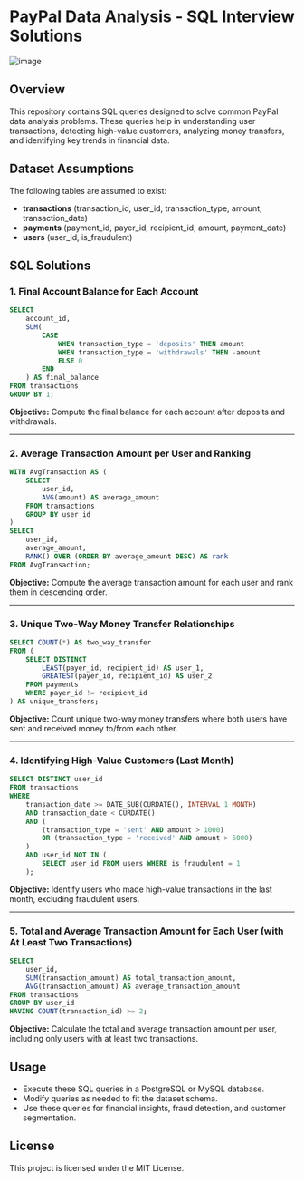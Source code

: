 # PayPal Data Analysis - SQL Interview Solutions
![image](https://github.com/user-attachments/assets/8b8a08b1-709b-4f99-8a45-535b707b46c9)
## Overview
This repository contains SQL queries designed to solve common PayPal data analysis problems. These queries help in understanding user transactions, detecting high-value customers, analyzing money transfers, and identifying key trends in financial data.

## Dataset Assumptions
The following tables are assumed to exist:
- **transactions** (transaction_id, user_id, transaction_type, amount, transaction_date)
- **payments** (payment_id, payer_id, recipient_id, amount, payment_date)
- **users** (user_id, is_fraudulent)

## SQL Solutions

### 1. Final Account Balance for Each Account
```sql
SELECT
    account_id,
    SUM(
        CASE
            WHEN transaction_type = 'deposits' THEN amount
            WHEN transaction_type = 'withdrawals' THEN -amount
            ELSE 0
        END
    ) AS final_balance
FROM transactions
GROUP BY 1;
```
**Objective:** Compute the final balance for each account after deposits and withdrawals.

---
### 2. Average Transaction Amount per User and Ranking
```sql
WITH AvgTransaction AS (
    SELECT
        user_id,
        AVG(amount) AS average_amount
    FROM transactions
    GROUP BY user_id
)
SELECT
    user_id,
    average_amount,
    RANK() OVER (ORDER BY average_amount DESC) AS rank
FROM AvgTransaction;
```
**Objective:** Compute the average transaction amount for each user and rank them in descending order.

---
### 3. Unique Two-Way Money Transfer Relationships
```sql
SELECT COUNT(*) AS two_way_transfer
FROM (
    SELECT DISTINCT
        LEAST(payer_id, recipient_id) AS user_1,
        GREATEST(payer_id, recipient_id) AS user_2
    FROM payments
    WHERE payer_id != recipient_id
) AS unique_transfers;
```
**Objective:** Count unique two-way money transfers where both users have sent and received money to/from each other.

---
### 4. Identifying High-Value Customers (Last Month)
```sql
SELECT DISTINCT user_id
FROM transactions
WHERE
    transaction_date >= DATE_SUB(CURDATE(), INTERVAL 1 MONTH)
    AND transaction_date < CURDATE()
    AND (
        (transaction_type = 'sent' AND amount > 1000)
        OR (transaction_type = 'received' AND amount > 5000)
    )
    AND user_id NOT IN (
        SELECT user_id FROM users WHERE is_fraudulent = 1
    );
```
**Objective:** Identify users who made high-value transactions in the last month, excluding fraudulent users.

---
### 5. Total and Average Transaction Amount for Each User (with At Least Two Transactions)
```sql
SELECT
    user_id,
    SUM(transaction_amount) AS total_transaction_amount,
    AVG(transaction_amount) AS average_transaction_amount
FROM transactions
GROUP BY user_id
HAVING COUNT(transaction_id) >= 2;
```
**Objective:** Calculate the total and average transaction amount per user, including only users with at least two transactions.

## Usage
- Execute these SQL queries in a PostgreSQL or MySQL database.
- Modify queries as needed to fit the dataset schema.
- Use these queries for financial insights, fraud detection, and customer segmentation.

## License
This project is licensed under the MIT License.

